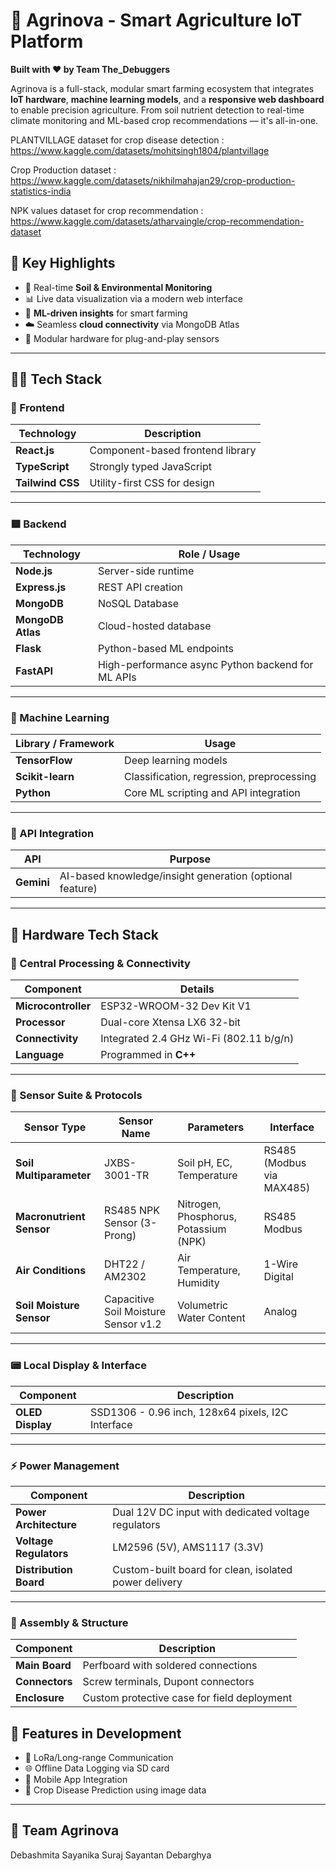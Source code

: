 # 🌾 Agrinova - Smart Agriculture IoT Platform

**Built with ❤️ by Team The_Debuggers**

Agrinova is a full-stack, modular smart farming ecosystem that integrates **IoT hardware**, **machine learning models**, and a **responsive web dashboard** to enable precision agriculture. From soil nutrient detection to real-time climate monitoring and ML-based crop recommendations — it's all-in-one.


PLANTVILLAGE dataset for crop disease detection : https://www.kaggle.com/datasets/mohitsingh1804/plantvillage

Crop Production dataset : https://www.kaggle.com/datasets/nikhilmahajan29/crop-production-statistics-india

NPK values dataset for crop recommendation : https://www.kaggle.com/datasets/atharvaingle/crop-recommendation-dataset


## 📌 Key Highlights

- 🌱 Real-time **Soil & Environmental Monitoring**
- 📊 Live data visualization via a modern web interface
- 🧠 **ML-driven insights** for smart farming
- ☁️ Seamless **cloud connectivity** via MongoDB Atlas
- 🧩 Modular hardware for plug-and-play sensors

---

## 🧑‍💻 Tech Stack

### 🔷 Frontend

| Technology   | Description                              |
|--------------|------------------------------------------|
| **React.js** | Component-based frontend library         |
| **TypeScript** | Strongly typed JavaScript              |
| **Tailwind CSS** | Utility-first CSS for design         |

---

### 🟩 Backend

| Technology     | Role / Usage                                      |
|----------------|---------------------------------------------------|
| **Node.js**    | Server-side runtime                               |
| **Express.js** | REST API creation                                 |
| **MongoDB**    | NoSQL Database                                    |
| **MongoDB Atlas** | Cloud-hosted database                         |
| **Flask**      | Python-based ML endpoints                         |
| **FastAPI**    | High-performance async Python backend for ML APIs |

---

### 🤖 Machine Learning

| Library / Framework   | Usage                                          |
|------------------------|-----------------------------------------------|
| **TensorFlow**         | Deep learning models                          |
| **Scikit-learn**       | Classification, regression, preprocessing     |
| **Python**             | Core ML scripting and API integration         |

---

### 🔗 API Integration

| API         | Purpose                          |
|-------------|----------------------------------|
| **Gemini**  | AI-based knowledge/insight generation (optional feature) |

---

## 🔧 Hardware Tech Stack

### 🧠 Central Processing & Connectivity

| Component          | Details                                                                 |
|--------------------|-------------------------------------------------------------------------|
| **Microcontroller** | ESP32-WROOM-32 Dev Kit V1                                               |
| **Processor**       | Dual-core Xtensa LX6 32-bit                                             |
| **Connectivity**    | Integrated 2.4 GHz Wi-Fi (802.11 b/g/n)                                 |
| **Language**        | Programmed in **C++**                                                   |

---

### 🌱 Sensor Suite & Protocols

| Sensor Type                | Sensor Name                            | Parameters                              | Interface           |
|----------------------------|----------------------------------------|------------------------------------------|---------------------|
| **Soil Multiparameter**    | JXBS-3001-TR                           | Soil pH, EC, Temperature                 | RS485 (Modbus via MAX485) |
| **Macronutrient Sensor**   | RS485 NPK Sensor (3-Prong)             | Nitrogen, Phosphorus, Potassium (NPK)   | RS485 Modbus        |
| **Air Conditions**         | DHT22 / AM2302                         | Air Temperature, Humidity               | 1-Wire Digital       |
| **Soil Moisture Sensor**   | Capacitive Soil Moisture Sensor v1.2   | Volumetric Water Content                | Analog              |

---

### 📟 Local Display & Interface

| Component             | Description                                      |
|------------------------|--------------------------------------------------|
| **OLED Display**       | SSD1306 - 0.96 inch, 128x64 pixels, I2C Interface |

---

### ⚡ Power Management

| Component                     | Description                                             |
|-------------------------------|---------------------------------------------------------|
| **Power Architecture**        | Dual 12V DC input with dedicated voltage regulators     |
| **Voltage Regulators**        | LM2596 (5V), AMS1117 (3.3V)                             |
| **Distribution Board**        | Custom-built board for clean, isolated power delivery   |

---

### 🔩 Assembly & Structure

| Component         | Description                                   |
|-------------------|-----------------------------------------------|
| **Main Board**     | Perfboard with soldered connections           |
| **Connectors**     | Screw terminals, Dupont connectors            |
| **Enclosure**      | Custom protective case for field deployment  |


## 🚀 Features in Development

- 📡 LoRa/Long-range Communication
- 🌐 Offline Data Logging via SD card
- 📱 Mobile App Integration
- 🤖 Crop Disease Prediction using image data

---

## 👥 Team Agrinova
 Debashmita 
 Sayanika
 Suraj
 Sayantan
 Debarghya
 
